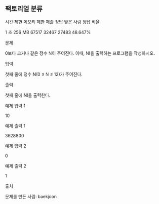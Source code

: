## 팩토리얼 분류

시간 제한	메모리 제한	제출	정답	맞은 사람	정답 비율

1 초	256 MB	67517	32467	27483	48.647%

문제

0보다 크거나 같은 정수 N이 주어진다. 이때, N!을 출력하는 프로그램을 작성하시오.



입력

첫째 줄에 정수 N(0 ≤ N ≤ 12)가 주어진다.



출력

첫째 줄에 N!을 출력한다.



예제 입력 1

10

예제 출력 1

3628800

예제 입력 2

0

예제 출력 2

1

출처

문제를 만든 사람: baekjoon
